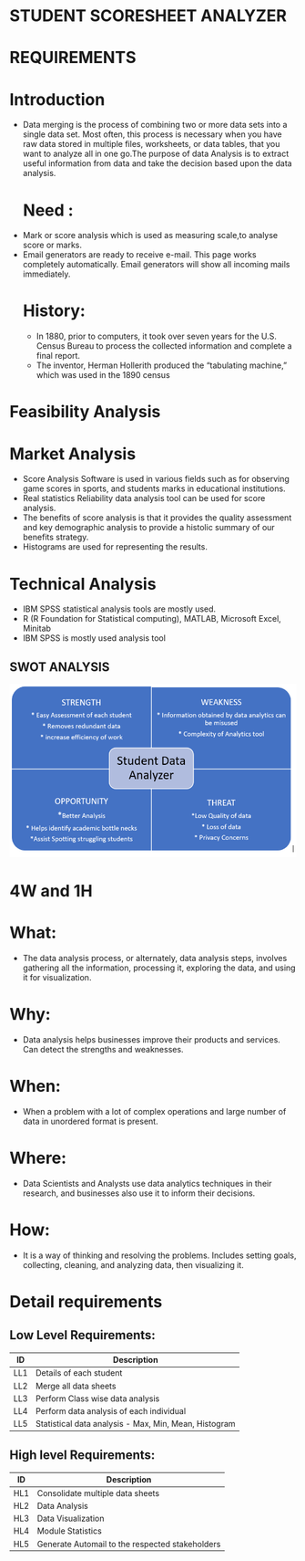 # STUDENT SCORESHEET ANALYZER

# REQUIREMENTS

  
 # Introduction
 - Data merging is the process of combining two or more data sets into a single data set.  Most often, this process is necessary when you have raw data stored in multiple files, worksheets, or data tables, that you want to analyze all in one go.The purpose of data Analysis is to extract useful information from data and take the decision based upon the data analysis.
   # Need :
- Mark or score analysis which is used as measuring scale,to analyse score or marks.
- Email generators are ready to receive e-mail. This page works completely automatically. Email generators  will show all incoming mails immediately.
   # History: 
   -  In 1880, prior to computers, it took over seven years for the U.S. Census Bureau to process the collected information and complete a final report. 
   -  The inventor, Herman Hollerith produced the “tabulating machine,” which was used in the 1890 census

# Feasibility Analysis
  # Market Analysis
 -  Score Analysis Software is used in various fields such as for observing game scores    in  sports, and students marks in educational institutions.
 -  Real statistics Reliability data analysis tool can be used for score analysis.
 -  The benefits of score analysis is that it provides the quality assessment and key demographic analysis to provide a histolic summary of our benefits strategy.
 -  Histograms are used for representing the results.

 
  # Technical Analysis
 - IBM SPSS statistical analysis tools are mostly used.
 - R (R Foundation for Statistical computing), MATLAB, Microsoft Excel, Minitab
 - IBM SPSS is mostly used analysis tool

## SWOT ANALYSIS
![SWOT](https://github.com/99003585/Advanced_SDLC_B1/blob/main/Requirement/swot.png)

# 4W and 1H

  # What:

  - The data analysis process, or alternately, data analysis steps, involves gathering all the information, processing it, exploring the data, and using it for visualization.

  # Why:

 - Data analysis helps businesses improve their products and services. Can detect the strengths and weaknesses.

  # When:

  - When a problem with a lot of complex operations and large number of data in unordered format is present.

  # Where:

 - Data Scientists and Analysts use data analytics techniques in their research, and businesses also use it to inform their decisions.

  # How:

 - It is a way of thinking and resolving the problems. Includes setting goals, collecting, cleaning, and analyzing data, then visualizing it.


# Detail requirements
## Low Level Requirements:

| **ID** | **Description** |
| --- | --- |
| LL1 | Details of each student |		
| LL2 | Merge all data sheets |
| LL3 |Perform Class wise data analysis |
| LL4 | Perform data analysis of each individual |
| LL5 | Statistical data analysis - Max, Min, Mean, Histogram	|



##  High level Requirements:
| **ID** | **Description** |
| --- | --- |
| HL1 | Consolidate multiple data sheets  | 
| HL2 | Data Analysis |
| HL3 | Data Visualization |
| HL4 | Module Statistics |
| HL5 | Generate Automail to the respected stakeholders |

